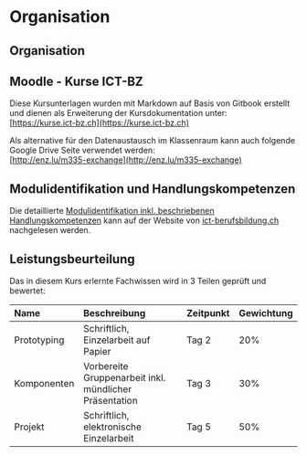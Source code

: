 # Organisation

## Organisation

## Moodle - Kurse ICT-BZ

Diese Kursunterlagen wurden mit Markdown auf Basis von Gitbook erstellt und dienen als Erweiterung der Kursdokumentation unter:  
[https://kurse.ict-bz.ch](https://kurse.ict-bz.ch)

Als alternative für den Datenaustausch im Klassenraum kann auch folgende Google Drive Seite verwendet werden:  
[http://enz.lu/m335-exchange](http://enz.lu/m335-exchange)

## Modulidentifikation und Handlungskompetenzen

Die detaillierte [Modulidentifikation inkl. beschriebenen Handlungskompetenzen](https://cf.ict-berufsbildung.ch/modules.php?name=Mbk&a=20101&cmodnr=335) kann auf der Website von [ict-berufsbildung.ch](http://www.ict-berufsbildung.ch/) nachgelesen werden.

## Leistungsbeurteilung

Das in diesem Kurs erlernte Fachwissen wird in 3 Teilen geprüft und bewertet:

| Name | Beschreibung | Zeitpunkt | Gewichtung |
| :--- | :--- | :--- | :--- |
| Prototyping | Schriftlich, Einzelarbeit auf Papier | Tag 2 | 20% |
| Komponenten | Vorbereite Gruppenarbeit inkl. mündlicher Präsentation | Tag 3 | 30% |
| Projekt | Schriftlich, elektronische Einzelarbeit | Tag 5 | 50% |

